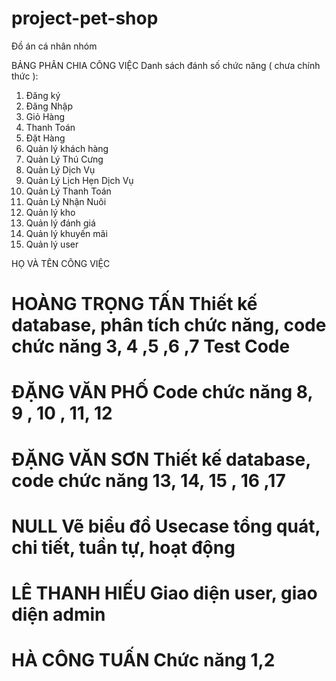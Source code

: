 # project-pet-shop
Đồ án cá nhân nhóm

BẢNG PHÂN CHIA CÔNG VIỆC
Danh sách đánh số chức năng ( chưa chính thức ):
1. Đăng ký
2. Đăng Nhập
3. Giỏ Hàng 
4. Thanh Toán
5. Đặt Hàng
6. Quản lý khách hàng
7. Quản Lý Thú Cưng
8. Quản Lý Dịch Vụ
9. Quản Lý Lịch Hẹn Dịch Vụ
10. Quản Lý Thanh Toán 
11. Quản Lý Nhận Nuôi
12. Quản lý kho
13. Quản lý đánh giá
14. Quản lý khuyến mãi
15. Quản lý user


HỌ VÀ TÊN	CÔNG VIỆC
# HOÀNG TRỌNG TẤN	Thiết kế database, phân tích chức năng, code chức năng 3, 4 ,5 ,6 ,7 Test Code
# ĐẶNG VĂN PHỐ	Code chức năng 8, 9 , 10 , 11, 12
# ĐẶNG VĂN SƠN	Thiết kế database, code chức năng 13, 14, 15 , 16 ,17
# NULL	Vẽ biểu đồ Usecase tổng quát, chi tiết, tuần tự, hoạt động
# LÊ THANH HIẾU	Giao diện user, giao diện admin
# HÀ CÔNG TUẤN	Chức năng 1,2


